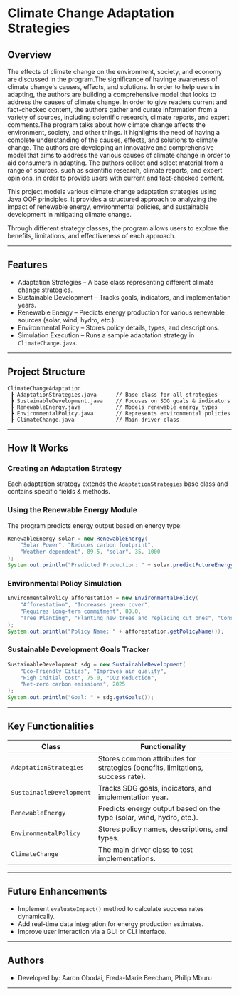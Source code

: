 # Climate Change Adaptation Strategies

## Overview
The effects of climate change on the environment, society, and economy are discussed in the program.The significance of havinge awareness of climate change's causes, effects, and solutions. In order to help users in adapting, the authors are building a comprehensive model that looks to address the causes of climate change. In order to give readers current and fact-checked content, the authors gather and curate information from a variety of sources, including scientific research, climate reports, and expert comments.The program talks about how climate change affects the environment, society, and other things. It highlights the need of having a complete understanding of the causes, effects, and solutions to climate change. The authors are developing an innovative and comprehensive model that aims to address the various causes of climate change in order to aid consumers in adapting. The authors collect and select material from a range of sources, such as scientific research, climate reports, and expert opinions, in order to provide users with current and fact-checked content.

This project models various climate change adaptation strategies using Java OOP principles. It provides a structured approach to analyzing the impact of renewable energy, environmental policies, and sustainable development in mitigating climate change.

Through different strategy classes, the program allows users to explore the benefits, limitations, and effectiveness of each approach.

---

## Features
- Adaptation Strategies – A base class representing different climate change strategies.
- Sustainable Development – Tracks goals, indicators, and implementation years.
- Renewable Energy – Predicts energy production for various renewable sources (solar, wind, hydro, etc.).
- Environmental Policy – Stores policy details, types, and descriptions.
- Simulation Execution – Runs a sample adaptation strategy in `ClimateChange.java`.

---

## Project Structure
```
ClimateChangeAdaptation
 ┣ AdaptationStrategies.java      // Base class for all strategies
 ┣ SustainableDevelopment.java    // Focuses on SDG goals & indicators
 ┣ RenewableEnergy.java           // Models renewable energy types
 ┣ EnvironmentalPolicy.java       // Represents environmental policies
 ┣ ClimateChange.java             // Main driver class
```

---

## How It Works

### Creating an Adaptation Strategy
Each adaptation strategy extends the `AdaptationStrategies` base class and contains specific fields & methods.

### Using the Renewable Energy Module
The program predicts energy output based on energy type:
```java
RenewableEnergy solar = new RenewableEnergy(
    "Solar Power", "Reduces carbon footprint", 
    "Weather-dependent", 89.5, "solar", 35, 1000
);
System.out.println("Predicted Production: " + solar.predictFutureEnergyProduction() + " MW");
```

### Environmental Policy Simulation
```java
EnvironmentalPolicy afforestation = new EnvironmentalPolicy(
    "Afforestation", "Increases green cover", 
    "Requires long-term commitment", 80.0, 
    "Tree Planting", "Planting new trees and replacing cut ones", "Conservation"
);
System.out.println("Policy Name: " + afforestation.getPolicyName());
```

### Sustainable Development Goals Tracker
```java
SustainableDevelopment sdg = new SustainableDevelopment(
    "Eco-Friendly Cities", "Improves air quality", 
    "High initial cost", 75.0, "CO2 Reduction", 
    "Net-zero carbon emissions", 2025
);
System.out.println("Goal: " + sdg.getGoals());
```

---

## Key Functionalities
| Class | Functionality |
|--------|-------------|
| `AdaptationStrategies` | Stores common attributes for strategies (benefits, limitations, success rate). |
| `SustainableDevelopment` | Tracks SDG goals, indicators, and implementation year. |
| `RenewableEnergy` | Predicts energy output based on the type (solar, wind, hydro, etc.). |
| `EnvironmentalPolicy` | Stores policy names, descriptions, and types. |
| `ClimateChange` | The main driver class to test implementations. |

---

## Future Enhancements
- Implement `evaluateImpact()` method to calculate success rates dynamically.
- Add real-time data integration for energy production estimates.
- Improve user interaction via a GUI or CLI interface.

---

## Authors
- Developed by: Aaron Obodai, Freda-Marie Beecham, Philip Mburu
---


